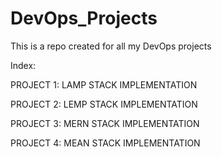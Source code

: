 # DevOps_Projects
This is a repo created for all my DevOps projects 

Index:

PROJECT 1: LAMP STACK IMPLEMENTATION

PROJECT 2: LEMP STACK IMPLEMENTATION

PROJECT 3: MERN STACK IMPLEMENTATION

PROJECT 4: MEAN STACK IMPLEMENTATION
